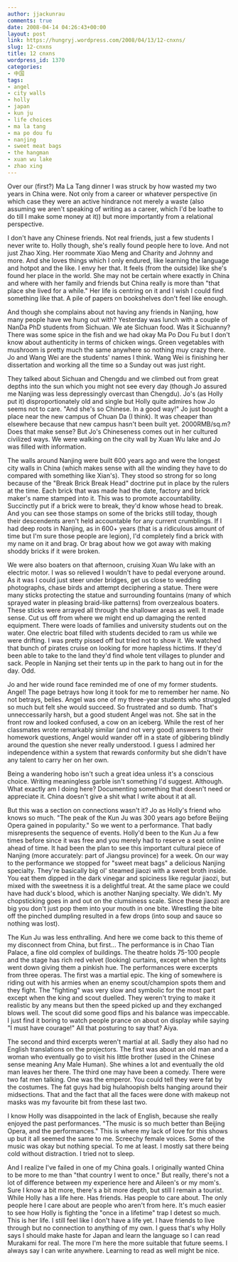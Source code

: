```yaml
---
author: jjackunrau
comments: true
date: 2008-04-14 04:26:43+00:00
layout: post
link: https://hungryj.wordpress.com/2008/04/13/12-cnxns/
slug: 12-cnxns
title: 12 cnxns
wordpress_id: 1370
categories:
- 中国
tags:
- angel
- city walls
- holly
- japan
- kun ju
- life choices
- ma la tang
- ma po dou fu
- nanjing
- sweet meat bags
- the hangman
- xuan wu lake
- zhao xing
---
```


Over our (first?) Ma La Tang dinner I was struck by how wasted my two years in China were. Not only from a career or whatever perspective (in which case they were an active hindrance not merely a waste (also assuming we aren't speaking of writing as a career, which I'd be loathe to do till I make some money at it)) but more importantly from a relational perspective.

I don't have any Chinese friends. Not real friends, just a few students I never write to. Holly though, she's really found people here to love. And not just Zhao Xing. Her roommate Xiao Meng and Charity and Johnny and more. And she loves things which I only endured, like learning the language and hotpot and the like. I envy her that. It feels (from the outside) like she's found her place in the world. She may not be certain where exactly in China and where with her family and friends but China really is more than "that place she lived for a while." Her life is centring on it and I wish I could find something like that. A pile of papers on bookshelves don't feel like enough.

And though she complains about not having any friends in Nanjing, how many people have we hung out with? Yesterday was lunch with a couple of NanDa PhD students from Sichuan. We ate Sichuan food. Was it Sichuanny? There was some spice in the fish and we had okay Ma Po Dou Fu but I don't know about authenticity in terms of chicken wings. Green vegetables with mushroom is pretty much the same anywhere so nothing muy crazy there. Jo and Wang Wei are the students' names I think. Wang Wei is finishing her dissertation and working all the time so a Sunday out was just right. 

They talked about Sichuan and Chengdu and we climbed out from great depths into the sun which you might not see every day (though Jo assured me Nanjing was less depressingly overcast than Chengdu). Jo's (as Holly put it) disproportionately old and single but Holly quite admires how Jo seems not to care. "And she's so Chinese. In a good way!" Jo just bought a place near the new campus of Chuan Da (I think). It was cheaper than elsewhere because that new campus hasn't been built yet. 2000RMB/sq.m? Does that make sense? But Jo's Chineseness comes out in her cultured civilized ways. We were walking on the city wall by Xuan Wu lake and Jo was filled with information.

The walls around Nanjing were built 600 years ago and were the longest city walls in China (which makes sense with all the winding they have to do compared with something like Xian's). They stood so strong for so long because of the "Break Brick Break Head" doctrine put in place by the rulers at the time. Each brick that was made had the date, factory and brick maker's name stamped into it. This was to promote accountability. Succinctly put if a brick were to break, they'd know whose head to break. And you can see those stamps on some of the bricks still today, though their descendents aren't held accountable for any current crumblings. If I had deep roots in Nanjing, as in 600+ years (that is a ridiculous amount of time but I'm sure those people are legion), I'd completely find a brick with my name on it and brag. Or brag about how we got away with making shoddy bricks if it were broken.

We were also boaters on that afternoon, cruising Xuan Wu lake with an electric motor. I was so relieved I wouldn't have to pedal everyone around. As it was I could just steer under bridges, get us close to wedding photographs, chase birds and attempt deciphering a statue. There were many sticks protecting the statue and surrounding fountains (many of which sprayed water in pleasing braid-like patterns) from overzealous boaters. These sticks were arrayed all through the shallower areas as well. It made sense. Cut us off from where we might end up damaging the rented equipment. There were loads of families and university students out on the water. One electric boat filled with students decided to ram us while we were drifting. I was pretty pissed off but tried not to show it. We watched that bunch of pirates cruise on looking for more hapless hictims. If they'd been able to take to the land they'd find whole tent villages to plunder and sack. People in Nanjing set their tents up in the park to hang out in for the day. Odd.

Jo and her wide round face reminded me of one of my former students. Angel! The page betrays how long it took for me to remember her name. No not betrays, belies. Angel was one of my three-year students who struggled so much but felt she would succeed. So frustrated and so dumb. That's unneccessarily harsh, but a good student Angel was not. She sat in the front row and looked confused, a cow on an iceberg. While the rest of her classmates wrote remarkably similar (and not very good) answers to their homework questions, Angel would wander off in a state of gibbering blindly around the question she never really understood. I guess I admired her independence within a system that rewards conformity but she didn't have any talent to carry her on her own. 

Being a wandering hobo isn't such a great idea unless it's a conscious choice. Writing meaningless garble isn't something I'd suggest. Although. What exactly am I doing here? Documenting something that doesn't need or appreciate it. China doesn't give a shit what I write about it at all.

But this was a section on connections wasn't it? Jo as Holly's friend who knows so much. "The peak of the Kun Ju was 300 years ago before Beijing Opera gained in popularity." So we went to a performance. That badly misrepresents the sequence of events. Holly'd been to the Kun Ju a few times before since it was free and you merely had to reserve a seat online ahead of time. It had been the plan to see this important cultural piece of Nanjing (more accurately: part of Jiangsu province) for a week. On our way to the performance we stopped for "sweet meat bags" a delicious Nanjing specialty. They're basically big ol' steamed jiaozi with a sweet broth inside. You eat them dipped in the dark vinegar and spiciness like regular jiaozi, but mixed with the sweetness it is a delightful treat. At the same place we could have had duck's blood, which is another Nanjing specialty. We didn't. My chopsticking goes in and out on the clumsiness scale. Since these jiaozi are big you don't just pop them into your mouth in one bite. Wrestling the bite off the pinched dumpling resulted in a few drops (into soup and sauce so nothing was lost).

The Kun Ju was less enthralling. And here we come back to this theme of my disconnect from China, but first... The performance is in Chao Tian Palace, a fine old complex of buildings. The theatre holds 75-100 people and the stage has rich red velvet (looking) curtains, except when the lights went down giving them a pinkish hue. The performances were excerpts from three operas. The first was a martial epic. The king of somewhere is riding out with his armies when an enemy scout/champion spots them and they fight. The "fighting" was very slow and symbolic for the most part except when the king and scout duelled. They weren't trying to make it realistic by any means but then the speed picked up and they exchanged blows well. The scout did some good flips and his balance was impeccable. I just find it boring to watch people prance on about on display while saying "I must have courage!" All that posturing to say that? Aiya.

The second and third excerpts weren't martial at all. Sadly they also had no English translations on the projectors. The first was about an old man and a woman who eventually go to visit his little brother (used in the Chinese sense meaning Any Male Human). She whines a lot and eventually the old man leaves her there. The third one may have been a comedy. There were two fat men talking. One was the emperor. You could tell they were fat by the costumes. The fat guys had big hulahoopish belts hanging around their midsections. That and the fact that all the faces were done with makeup not masks was my favourite bit from these last two. 

I know Holly was disappointed in the lack of English, because she really enjoyed the past performances. "The music is so much better than Beijing Opera, and the performances." This is where my lack of love for this shows up but it all seemed the same to me. Screechy female voices. Some of the music was okay but nothing special. To me at least. I mostly sat there being cold without distraction. I tried not to sleep.

And I realize I've failed in one of my China goals. I originally wanted China to be more to me than "that country I went to once." But really, there's not a lot of difference between my experience here and Aileen's or my mom's. Sure I know a bit more, there's a bit more depth, but still I remain a tourist. While Holly has a life here. Has friends. Has people to care about. The only people here I care about are people who aren't from here. It's much easier to see how Holly is fighting the "once in a lifetime" trap I detest so much. This is her life. I still feel like I don't have a life yet. I have friends to live through but no connection to anything of my own. I guess that's why Holly says I should make haste for Japan and learn the language so I can read Murakami for real. The more I'm here the more suitable that future seems. I always say I can write anywhere. Learning to read as well might be nice.
